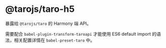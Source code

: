 # @tarojs/taro-h5

暴露给 `@tarojs/taro` 的 Harmony 端 API。

需要配合 `babel-plugin-transform-taroapi` 才能使用 ES6 default import 的语法，相关配置详情在 `babel-preset-taro` 中。
